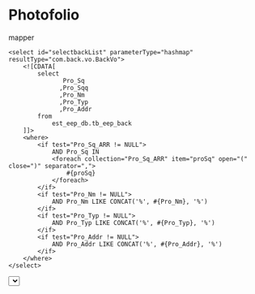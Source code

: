 # Photofolio
mapper

<?xml version="1.0" encoding="UTF-8"?>
<!DOCTYPE mapper PUBLIC "-//mybatis.org//DTD Mapper 3.0//EN" "http://mybatis.org/dtd/mybatis-3-mapper.dtd">
<mapper namespace="back">
	
	<select id="selectbackList" parameterType="hashmap" resultType="com.back.vo.BackVo">
		<![CDATA[
			select 
				   Pro_Sq
				  ,Pro_Sqq
				  ,Pro_Nm
				  ,Pro_Typ
				  ,Pro_Addr
			from 
				est_eep_db.tb_eep_back
		]]>
		<where>
			<if test="Pro_Sq_ARR != NULL">
		    	AND Pro_Sq IN
		    	<foreach collection="Pro_Sq_ARR" item="proSq" open="(" close=")" separator=",">
					#{proSq}
				</foreach>
		    </if>
			<if test="Pro_Nm != NULL">
		    	AND Pro_Nm LIKE CONCAT('%', #{Pro_Nm}, '%')
		    </if>
			<if test="Pro_Typ != NULL">
		    	AND Pro_Typ LIKE CONCAT('%', #{Pro_Typ}, '%')
		    </if>
		    <if test="Pro_Addr != NULL">
		    	AND Pro_Addr LIKE CONCAT('%', #{Pro_Addr}, '%')
		    </if>
		</where>
	</select>

 <select id="selectbackOne" parameterType="_long" resultType="com.back.vo.BackVo">
		<![CDATA[
			select 
				   Pro_Sq
				  ,Pro_Sqq
				  ,Pro_Nm
				  ,Pro_Typ
				  ,Pro_Addr
				  
			from est_eep_db.tb_eep_back where Pro_Sq =#{proSq}
		]]>
	</select>  
	
	<update id="updateBack" parameterType="hashmap">
			<![CDATA[
				UPDATE EST_EEP_DB.TB_EEP_BACK SET
					PRO_SQ    = #{proSq}
				   ,PRO_SQQ	  = #{proSqq}
				   ,PRO_NM	  = #{proNm}
				   ,PRO_TYP	  = #{proTyp}
				   ,PRO_ADDR  = #{proAddr}
			
				WHERE PRO_SQ=#{proSq}
			
			]]>
		
	</update>

	<insert id="insertBack" parameterType="com.back.vo.BackVo">
		<![CDATA[
			INSERT INTO  est_eep_db.tb_eep_back (
				   PRO_SQ
				  ,PRO_SQQ
				  ,PRO_NM
				  ,PRO_TYP
				  ,PRO_ADDR
			) VALUES (
				  #{proSq}
				, #{proSqq}
				, #{proNm}
				, #{proTyp}
				, #{proAddr}
				
			)
		]]>
	</insert>
	<delete id="deleteBack" parameterType="_long">
		<![CDATA[
			DELETE FROM  est_eep_db.tb_eep_back
			WHERE PRO_SQ = #{proSq}
		]]>
	</delete>

</mapper>


